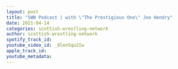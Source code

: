 ```yaml
---
layout: post
title: "SWN Podcast | with \"The Prestigious One\" Joe Hendry"
date: 2021-04-14
categories: scottish-wrestling-network
author: scottish-wrestling-network
spotify_track_id: 
youtube_video_id: _8len5qu2Iw
apple_track_id: 
youtube_metadata: 
---
```

